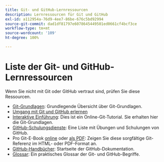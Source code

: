 ```yaml
---
title: Git- und GitHub-Lernressourcen
description: Lernressourcen für Git und GitHub
exl-id: a112954a-76d9-4ee7-86be-676c5bd92994
source-git-commit: dad1df81797e6078645449501ed0661cf4bcf3ce
workflow-type: tm+mt
source-wordcount: '109'
ht-degree: 100%

---
```


# Liste der Git- und GitHub-Lernressourcen

Wenn Sie nicht mit Git oder GitHub vertraut sind, prüfen Sie diese Ressourcen.

- [Git-Grundlagen](https://git-scm.com/book/de/v2/Getting-Started-Git-Basics): Grundlegende Übersicht über Git-Grundlagen.
- [Umgang mit Git und GitHub erlernen](https://docs.github.com/de/github/getting-started-with-github/git-and-github-learning-resources)
- [Interaktive Einführung](https://try.github.io/): Dies ist ein Online-Git-Tutorial. Sie erhalten hier die Git-Grundlagen.
- [GitHub-Schulungsdienste](https://services.github.com/training/): Eine Liste mit Übungen und Schulungen von GitHub.
- Pro Git-E-Book [online](https://git-scm.com/book/de/v2) oder [als PDF](https://progit2.s3.amazonaws.com/en/2016-03-22-f3531/progit-en.1084.pdf): Zeigen Sie diese sorgfältige Git-Referenz im HTML- oder PDF-Format an.
- [GitHub-Handbücher](https://guides.github.com/): Startseite der GitHub-Dokumentation.
- [Glossar](https://docs.github.com/de/github/getting-started-with-github/github-glossary): Ein praktisches Glossar der Git- und GitHub-Begriffe.
